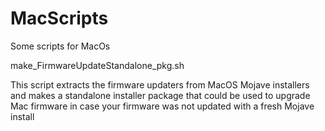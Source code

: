 # MacScripts
Some scripts for MacOs

make_FirmwareUpdateStandalone_pkg.sh

This script extracts the firmware updaters from MacOS Mojave installers and makes a standalone installer package that could be used to upgrade Mac firmware in case your firmware was not updated with a fresh Mojave install
